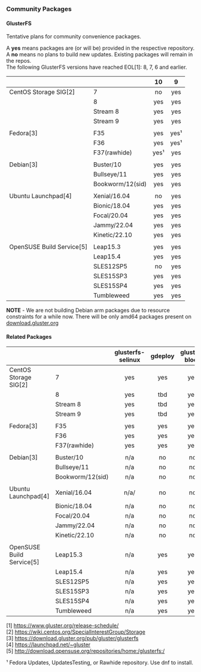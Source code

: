 ### Community Packages

#### GlusterFS

Tentative plans for community convenience packages.

A **yes** means packages are (or will be) provided in the respective repository.  
A **no** means no plans to build new updates. Existing packages will remain in the repos.  
The following GlusterFS versions have reached EOL[1]: 8, 7, 6 and earlier.

|                           |                  |  10  |  9   |
| ------------------------- | ---------------- | :--: | :--: |
| CentOS Storage SIG[2]     | 7                |  no  | yes  |
|                           | 8                | yes  | yes  |
|                           | Stream 8         | yes  | yes  |
|                           | Stream 9         | yes  | yes  |
|                           |                  |      |      |
| Fedora[3]                 | F35              | yes  | yes¹ |
|                           | F36              | yes  | yes¹ |
|                           | F37(rawhide)     | yes¹ | yes  |
|                           |                  |      |      |
| Debian[3]                 | Buster/10        | yes  | yes  |
|                           | Bullseye/11      | yes  | yes  |
|                           | Bookworm/12(sid) | yes  | yes  |
|                           |                  |      |      |
| Ubuntu Launchpad[4]       | Xenial/16.04     |  no  | yes  |
|                           | Bionic/18.04     | yes  | yes  |
|                           | Focal/20.04      | yes  | yes  |
|                           | Jammy/22.04      | yes  | yes  |
|                           | Kinetic/22.10    | yes  | yes  |
|                           |                  |      |      |
| OpenSUSE Build Service[5] | Leap15.3         | yes  | yes  |
|                           | Leap15.4         | yes  | yes  |
|                           | SLES12SP5        |  no  | yes  |
|                           | SLES15SP3        | yes  | yes  |
|                           | SLES15SP4        | yes  | yes  |
|                           | Tumbleweed       | yes  | yes  |

**NOTE** - We are not building Debian arm packages due to resource constraints for a while now. There will be only amd64 packages present on [download.gluster.org](https://download.gluster.org/pub/gluster/glusterfs/LATEST/)

#### Related Packages

|                           |                  | glusterfs-selinux | gdeploy | gluster-block | glusterfs-coreutils | nfs-ganesha | Samba |
| ------------------------- | ---------------- | :---------------: | :-----: | :-----------: | :-----------------: | :---------: | :---: |
| CentOS Storage SIG[2]     | 7                |        yes        |   yes   |      yes      |         yes         |     yes     |  yes  |
|                           | 8                |        yes        |   tbd   |      yes      |         yes         |     yes     |  yes  |
|                           | Stream 8         |        yes        |   tbd   |      yes      |         yes         |     yes     |  yes  |
|                           | Stream 9         |        yes        |   tbd   |      yes      |         yes         |     yes     |  yes  |
|                           |                  |                   |         |               |                     |             |       |
| Fedora[3]                 | F35              |        yes        |   yes   |      yes      |         yes         |     yes     |   ?   |
|                           | F36              |        yes        |   yes   |      yes      |         yes         |     yes     |   ?   |
|                           | F37(rawhide)     |        yes        |   yes   |      yes      |         yes         |     yes     |   ?   |
|                           |                  |                   |         |               |                     |             |       |
| Debian[3]                 | Buster/10        |        n/a        |   no    |      no       |         yes         |     yes     |   ?   |
|                           | Bullseye/11      |        n/a        |   no    |      no       |         yes         |     yes     |   ?   |
|                           | Bookworm/12(sid) |        n/a        |   no    |      no       |         yes         |     yes     |   ?   |
|                           |                  |                   |         |               |                     |             |       |
| Ubuntu Launchpad[4]       | Xenial/16.04     |       n/a/        |   no    |      no       |         yes         |     yes     |   ?   |
|                           | Bionic/18.04     |        n/a        |   no    |      no       |         yes         |     yes     |   ?   |
|                           | Focal/20.04      |        n/a        |   no    |      no       |         yes         |     yes     |   ?   |
|                           | Jammy/22.04      |        n/a        |   no    |      no       |         yes         |     yes     |   ?   |
|                           | Kinetic/22.10    |        n/a        |   no    |      no       |         yes         |     yes     |   ?   |
|                           |                  |                   |         |               |                     |             |       |
| OpenSUSE Build Service[5] | Leap15.3         |        n/a        |   yes   |      yes      |         yes         |     yes     |   ?   |
|                           | Leap15.4         |        n/a        |   yes   |      yes      |         yes         |     yes     |   ?   |
|                           | SLES12SP5        |        n/a        |   yes   |      yes      |         yes         |     yes     |   ?   |
|                           | SLES15SP3        |        n/a        |   yes   |      yes      |         yes         |     yes     |   ?   |
|                           | SLES15SP4        |        n/a        |   yes   |      yes      |         yes         |     yes     |   ?   |
|                           | Tumbleweed       |        n/a        |   yes   |      yes      |         yes         |     yes     |   ?   |

[1] <https://www.gluster.org/release-schedule/>  
[2] <https://wiki.centos.org/SpecialInterestGroup/Storage>  
[3] <https://download.gluster.org/pub/gluster/glusterfs>  
[4] <https://launchpad.net/~gluster>  
[5] <http://download.opensuse.org/repositories/home:/glusterfs:/>

¹ Fedora Updates, UpdatesTesting, or Rawhide repository. Use dnf to install.
